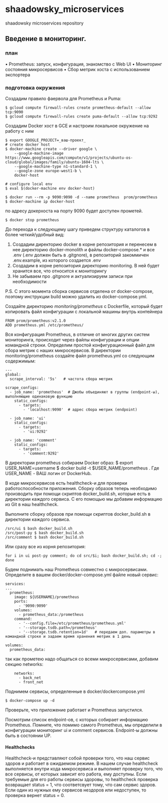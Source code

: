 # shaadowsky_microservices
shaadowsky microservices repository

## Введение в мониторинг.

### план

• Prometheus: запуск, конфигурация, знакомство с Web UI
• Мониторинг состояния микросервисов
• Сбор метрик хоста с использованием экспортера

### подготовка окружения

Создадим правило фаервола для Prometheus и Puma:

```
$ gcloud compute firewall-rules create prometheus-default --allow tcp:9090
$ gcloud compute firewall-rules create puma-default --allow tcp:9292
```

Создадим Docker хост в GCE и настроим локальное окружение на работу с ним

```
$ export GOOGLE_PROJECT=_ваш-проект_
# create docker host
$ docker-machine create --driver google \
    --google-machine-image https://www.googleapis.com/compute/v1/projects/ubuntu-os-cloud/global/images/family/ubuntu-1604-lts \
    --google-machine-type n1-standard-1 \
    --google-zone europe-west1-b \
    docker-host

# configure local env
$ eval $(docker-machine env docker-host)

$ docker run --rm -p 9090:9090 -d --name prometheus  prom/prometheus
$ docker-machine ip docker-host
```

по адресу докерхоста на порту 9090 будет доступен прометей.

```
$ docker stop prometheus
```

До перехода к следующему шагу приведем структуру каталогов в более четкий/удобный вид:
1. Создадим директорию docker в корне репозитория и перенесем в нее директорию docker-monolith и файлы docker-compose.* и все .env (.env должен быть в .gitgnore), в репозиторий закоммичен .env.example, из которого создается .env
2. Создадим в корне репозитория директорию monitoring. В ней будет хранится все, что относится к мониторингу
3. Не забываем про .gitgnore и актуализируем записи при необходимости

P.S. С этого момента сборка сервисов отделена от  docker-compose, поэтому инструкции build можно удалить из docker-compose.yml.

Создайте директорию _monitoring/prometheus_ c Dockerfile, который будет копировать файл конфигурации с локальной машины внутрь контейнера

```
FROM prom/prometheus:v2.1.0
ADD prometheus.yml /etc/prometheus/
```

Вся конфигурация Prometheus, в отличие от многих других систем мониторинга, происходит через файлы конфигурации и опции командной строки. Определим простой конфигурационный файл для сбора метрик с наших микросервисов. В директории monitoring/prometheus создайте файл prometheus.yml со следующим содержимым:

```
---
global:
  scrape_interval: '5s'   # частота сбора метрик

scrape_configs:
  - job_name: 'prometheus'  # Джобы объединяют в группы (endpoint-ы), выполняющие одинаковую функцию
    static_configs:
      - targets:
        - 'localhost:9090'  # адрес сбора метрик (endpoint)

  - job_name: 'ui'
    static_configs:
      - targets:
        - 'ui:9292'

  - job_name: 'comment'
    static_configs:
      - targets:
        - 'comment:9292'
```

В директории prometheus собираем Docker образ:
$ export USER_NAME=username
$ docker build -t $USER_NAME/prometheus .
Где USER_NAME - ВАШ логин от DockerHub. 

В коде микросервисов есть healthcheck-и для
проверки работоспособности приложения.
Сборку образов теперь необходимо производить
при помощи скриптов docker_build.sh, которые есть
в директории каждого сервиса. С его помощью мы
добавим информацию из Git в наш healthcheck. 

Выполните сборку образов при помощи скриптов docker_build.sh в директории каждого сервиса.

```
/src/ui $ bash docker_build.sh
/src/post-py $ bash docker_build.sh
/src/comment $ bash docker_build.sh
```

Или сразу все из корня репозитория:

```
for i in ui post-py comment; do cd src/$i; bash docker_build.sh; cd -; done
```

Будем поднимать наш Prometheus совместно с микросервисами. Определите в вашем docker/docker-compose.yml файле новый сервис:

```
services:
...
  prometheus:
    image: ${USERNAME}/prometheus
    ports:
      - '9090:9090'
    volumes:
      - prometheus_data:/prometheus
    command:
      - '--config.file=/etc/prometheus/prometheus.yml'
      - '--storage.tsdb.path=/prometheus'
      - '--storage.tsdb.retention=1d'   # передаем доп. параметры в командной строке и задаем время хранения метрик в 1 день

volumes:
  prometheus_data:
```

так как прометею надо общаться со всеми микросервисами, добавим секцию networks:

```
    networks:
      - back_net
      - front_net
```

Поднимем сервисы, определенные в docker/dockercompose.yml

```
$ docker-compose up -d
```

Проверьте, что приложение работает и Prometheus запустился.

Посмотрим список endpoint-ов, с которых собирает
информацию Prometheus. Помните, что помимо самого
Prometheus, мы определили в конфигурации мониторинг ui и
comment сервисов. Endpoint-ы должны быть в состоянии UP. 

#### Healthchecks

Healthcheck-и представляют собой проверки того, что
наш сервис здоров и работает в ожидаемом режиме. В
нашем случае healthcheck выполняется внутри кода
микросервиса и выполняет проверку того, что все
сервисы, от которых зависит его работа, ему доступны.
Если требуемые для его работы сервисы здоровы, то
healthcheck проверка возвращает status = 1, что
соответсвует тому, что сам сервис здоров.
Если один из нужных ему сервисов нездоров или
недоступен, то проверка вернет status = 0. 

